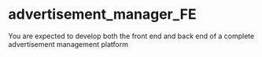 # advertisement_manager_FE
You are expected to develop both the front end and back end of a complete advertisement management platform
